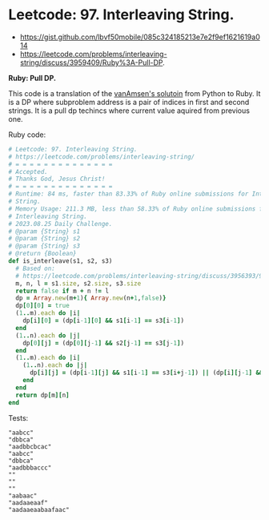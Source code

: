 # Leetcode: 97. Interleaving String.

- https://gist.github.com/lbvf50mobile/085c324185213e7e2f9ef1621619a014
- https://leetcode.com/problems/interleaving-string/discuss/3959409/Ruby%3A-Pull-DP.

**Ruby: Pull DP.**

This code is a translation of the [vanAmsen's solutoin](https://leetcode.com/problems/interleaving-string/discuss/3956393/99.78-2-Approaches-DP-and-Recursion) from Python to Ruby. It is a DP where subproblem address is a pair of indices in first and second strings. It is a pull dp techincs where current value aquired from previous one.

Ruby code:
```Ruby
# Leetcode: 97. Interleaving String.
# https://leetcode.com/problems/interleaving-string/
# = = = = = = = = = = = = = =
# Accepted.
# Thanks God, Jesus Christ!
# = = = = = = = = = = = = = =
# Runtime: 84 ms, faster than 83.33% of Ruby online submissions for Interleaving
# String.
# Memory Usage: 211.3 MB, less than 58.33% of Ruby online submissions for
# Interleaving String.
# 2023.08.25 Daily Challenge.
# @param {String} s1
# @param {String} s2
# @param {String} s3
# @return {Boolean}
def is_interleave(s1, s2, s3)
  # Based on:
  # https://leetcode.com/problems/interleaving-string/discuss/3956393/99.78-2-Approaches-DP-and-Recursion
  m, n, l = s1.size, s2.size, s3.size
  return false if m + n != l 
  dp = Array.new(m+1){ Array.new(n+1,false)}
  dp[0][0] = true
  (1..m).each do |i|
    dp[i][0] = (dp[i-1][0] && s1[i-1] == s3[i-1])
  end
  (1..n).each do |j|
    dp[0][j] = (dp[0][j-1] && s2[j-1] == s3[j-1])
  end
  (1..m).each do |i|
    (1..n).each do |j|
      dp[i][j] = (dp[i-1][j] && s1[i-1] == s3[i+j-1]) || (dp[i][j-1] && s2[j-1] == s3[i+j-1])
    end
  end
  return dp[m][n]
end
```

Tests:
```
"aabcc"
"dbbca"
"aadbbcbcac"
"aabcc"
"dbbca"
"aadbbbaccc"
""
""
""
"aabaac"
"aadaaeaaf"
"aadaaeaabaafaac"
```
